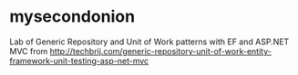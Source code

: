 mysecondonion
=============
Lab of Generic Repository and Unit of Work patterns with EF and ASP.NET MVC from http://techbrij.com/generic-repository-unit-of-work-entity-framework-unit-testing-asp-net-mvc
